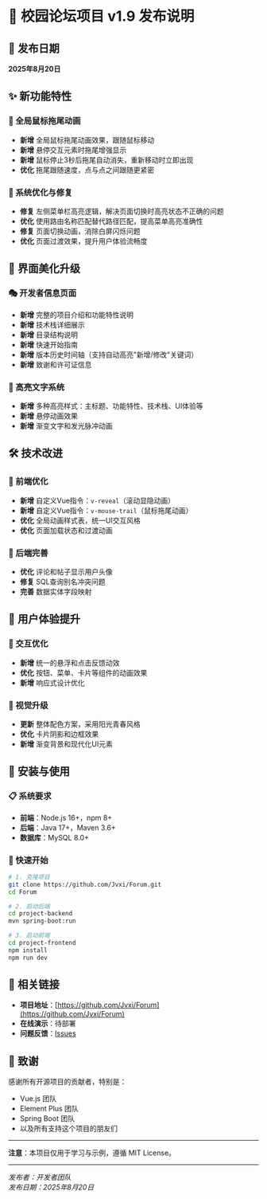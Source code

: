 # 🚀 校园论坛项目 v1.9 发布说明

## 📅 发布日期
**2025年8月20日**

## ✨ 新功能特性

### 🎯 全局鼠标拖尾动画
- **新增** 全局鼠标拖尾动画效果，跟随鼠标移动
- **新增** 悬停交互元素时拖尾增强显示
- **新增** 鼠标停止3秒后拖尾自动消失，重新移动时立即出现
- **优化** 拖尾跟随速度，点与点之间跟随更紧密

### 🔧 系统优化与修复
- **修复** 左侧菜单栏高亮逻辑，解决页面切换时高亮状态不正确的问题
- **优化** 使用路由名称匹配替代路径匹配，提高菜单高亮准确性
- **修复** 页面切换动画，消除白屏闪烁问题
- **优化** 页面过渡效果，提升用户体验流畅度

## 🎨 界面美化升级

### 🎭 开发者信息页面
- **新增** 完整的项目介绍和功能特性说明
- **新增** 技术栈详细展示
- **新增** 目录结构说明
- **新增** 快速开始指南
- **新增** 版本历史时间轴（支持自动高亮"新增/修改"关键词）
- **新增** 致谢和许可证信息

### 🎨 高亮文字系统
- **新增** 多种高亮样式：主标题、功能特性、技术栈、UI体验等
- **新增** 悬停动画效果
- **新增** 渐变文字和发光脉冲动画

## 🛠️ 技术改进

### 🎯 前端优化
- **新增** 自定义Vue指令：`v-reveal`（滚动显隐动画）
- **新增** 自定义Vue指令：`v-mouse-trail`（鼠标拖尾动画）
- **优化** 全局动画样式表，统一UI交互风格
- **优化** 页面加载状态和过渡动画

### 🔧 后端完善
- **优化** 评论和帖子显示用户头像
- **修复** SQL查询别名冲突问题
- **完善** 数据实体字段映射

## 📱 用户体验提升

### 🎯 交互优化
- **新增** 统一的悬浮和点击反馈动效
- **优化** 按钮、菜单、卡片等组件的动画效果
- **新增** 响应式设计优化

### 🎨 视觉升级
- **更新** 整体配色方案，采用阳光青春风格
- **优化** 卡片阴影和边框效果
- **新增** 渐变背景和现代化UI元素

## 🚀 安装与使用

### 📋 系统要求
- **前端**：Node.js 16+，npm 8+
- **后端**：Java 17+，Maven 3.6+
- **数据库**：MySQL 8.0+

### 🚀 快速开始
```bash
# 1. 克隆项目
git clone https://github.com/Jvxi/Forum.git
cd Forum

# 2. 启动后端
cd project-backend
mvn spring-boot:run

# 3. 启动前端
cd project-frontend
npm install
npm run dev
```

## 🔗 相关链接

- **项目地址**：[https://github.com/Jvxi/Forum](https://github.com/Jvxi/Forum)
- **在线演示**：待部署
- **问题反馈**：[Issues](https://github.com/Jvxi/Forum/issues)

## 🙏 致谢

感谢所有开源项目的贡献者，特别是：
- Vue.js 团队
- Element Plus 团队
- Spring Boot 团队
- 以及所有支持这个项目的朋友们

---

**注意**：本项目仅用于学习与示例，遵循 MIT License。

---

*发布者：开发者团队*  
*发布日期：2025年8月20日*
